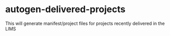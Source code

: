 # autogen-delivered-projects
This will generate manifest/project files for projects recently delivered in the LIMS
